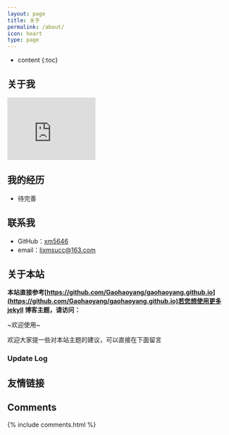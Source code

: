 ```yaml
---
layout: page
title: 关于
permalink: /about/
icon: heart
type: page
---
```


* content
{:toc}

## 关于我

<iframe src="https://githubbadge.appspot.com/xm5646" style="border: 0;height: 142px;width: 200px;overflow: hidden;" frameBorder="0"></iframe>



## 我的经历

* 待完善

## 联系我

* GitHub：[xm5646](https://github.com/xm5646)
* email：lixmsucc@163.com



## 关于本站

**本站直接参考[https://github.com/Gaohaoyang/gaohaoyang.github.io](https://github.com/Gaohaoyang/gaohaoyang.github.io)若您想使用更多jekyll 博客主题，请访问：**

~欢迎使用~

欢迎大家提一些对本站主题的建议，可以直接在下面留言

### Update Log


## 友情链接


## Comments

{% include comments.html %}
